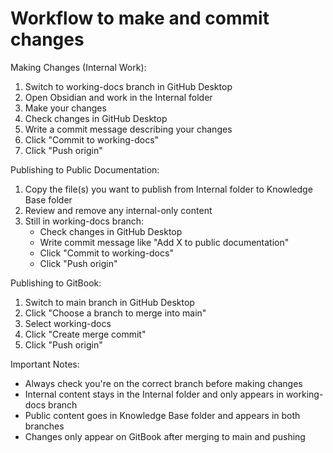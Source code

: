 # Workflow to make and commit changes

Making Changes (Internal Work):

1. Switch to working-docs branch in GitHub Desktop
2. Open Obsidian and work in the Internal folder
3. Make your changes
4. Check changes in GitHub Desktop
5. Write a commit message describing your changes
6. Click "Commit to working-docs"
7. Click "Push origin"

Publishing to Public Documentation:

1. Copy the file(s) you want to publish from Internal folder to Knowledge Base folder
2. Review and remove any internal-only content
3. Still in working-docs branch:
    - Check changes in GitHub Desktop
    - Write commit message like "Add X to public documentation"
    - Click "Commit to working-docs"
    - Click "Push origin"

Publishing to GitBook:

1. Switch to main branch in GitHub Desktop
2. Click "Choose a branch to merge into main"
3. Select working-docs
4. Click "Create merge commit"
5. Click "Push origin"

Important Notes:

- Always check you're on the correct branch before making changes
- Internal content stays in the Internal folder and only appears in working-docs branch
- Public content goes in Knowledge Base folder and appears in both branches
- Changes only appear on GitBook after merging to main and pushing